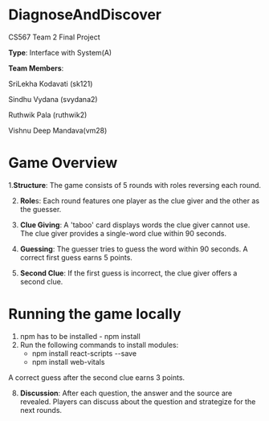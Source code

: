 # DiagnoseAndDiscover

CS567 Team 2 Final Project

**Type**: Interface with System(A)

**Team Members**: 

SriLekha Kodavati (sk121)

Sindhu Vydana (svydana2)

Ruthwik Pala (ruthwik2)

Vishnu Deep Mandava(vm28)

# Game Overview

1.**Structure**: The game consists of 5 rounds with roles reversing each round.

2. **Role**s: Each round features one player as the clue giver and the other as the guesser.

3. **Clue Giving**:
A 'taboo' card displays words the clue giver cannot use.
The clue giver provides a single-word clue within 90 seconds.

5. **Guessing**:
The guesser tries to guess the word within 90 seconds.
A correct first guess earns 5 points.

6. **Second Clue**:
If the first guess is incorrect, the clue giver offers a second clue.



# Running the game locally

1) npm has to be installed - npm install
2) Run the following commands to install modules:
   - npm install react-scripts --save
   - npm install web-vitals




A correct guess after the second clue earns 3 points.

8. **Discussion**:
After each question, the answer and the source are revealed.
Players can discuss about the question and strategize for the next rounds.
